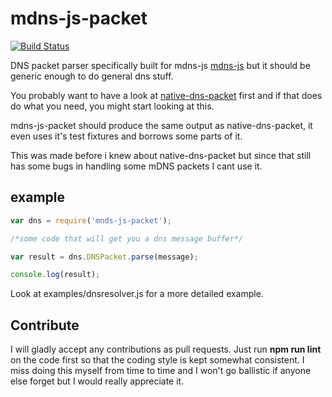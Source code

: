 mdns-js-packet
==============

[![Build Status](https://travis-ci.org/kmpm/node-mdns-js-packet.svg?branch=master)](https://travis-ci.org/kmpm/node-mdns-js-packet)

DNS packet parser specifically built for mdns-js 
[mdns-js](https://github.com/kmpm/node-mdns-js) 
but it should be generic enough to do general dns stuff.


You probably want to have a look at 
[native-dns-packet](https://github.com/tjfontaine/native-dns-packet)
first and if that does do what you need, you might start looking at this.

mdns-js-packet should produce the same output as native-dns-packet,
it even uses it's test fixtures and borrows some parts of it.

This was made before i knew about native-dns-packet but since that
still has some bugs in handling some mDNS packets I cant use it.

example
-------

```javascript
var dns = require('mnds-js-packet');

/*some code that will get you a dns message buffer*/

var result = dns.DNSPacket.parse(message);

console.log(result);
```

Look at examples/dnsresolver.js for a more detailed example.

Contribute
----------
I will gladly accept any contributions as pull requests.
Just run __npm run lint__ on the code first so that the coding style
is kept somewhat consistent.
I miss doing this myself from time to time and I won't go ballistic if anyone
else forget but I would really appreciate it.
